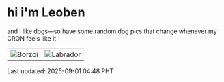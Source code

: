 # hi i'm Leoben

and i like dogs—so have some random dog pics that change whenever my CRON feels like it

|  |  |
|--------|----------|
| ![Borzoi](https://random-dog-vercel.vercel.app/api/random-borzoi?v=1756673301) | ![Labrador](https://random-dog-vercel.vercel.app/api/random-labrador?v=1756673301) |

Last updated: 2025-09-01 04:48 PHT
